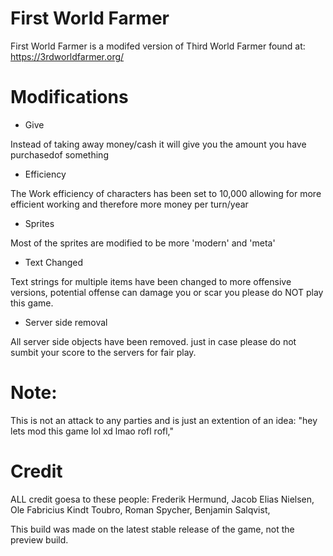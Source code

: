 # First World Farmer
First World Farmer is a modifed version of Third World Farmer found at:
https://3rdworldfarmer.org/



# Modifications

- Give


Instead of taking away money/cash it will give you the amount you have purchasedof something



-  Efficiency


The Work efficiency of characters has been set to 10,000 allowing for more efficient working and therefore more money per turn/year

-  Sprites


Most of the sprites are modified to be more 'modern' and 'meta'

- Text Changed


Text strings for multiple items have been changed to more offensive versions, potential offense can damage you or scar you please do NOT play this game.

-  Server side removal


All server side objects have been removed. just in case please do not sumbit your score to the servers for fair play.

# Note:
This is not an attack to any parties and is just an extention of an idea: "hey lets mod this game lol xd lmao rofl rofl," 


# Credit
ALL credit goesa to these people:
Frederik Hermund, 
Jacob Elias Nielsen, 
Ole Fabricius Kindt Toubro, 
Roman Spycher, 
Benjamin Salqvist, 

This build was made on the latest stable release of the game, not the preview build.
